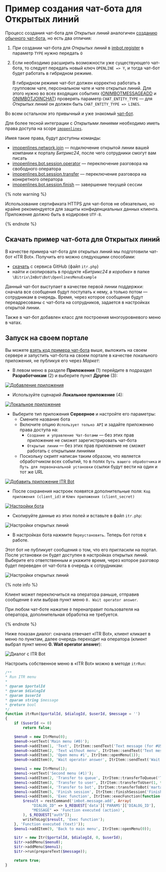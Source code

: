 # Пример создания чат-бота для Открытых линий

Процесс создания чат-бота для *Открытых линий* аналогичен [созданию обычного чат-бота](./index.md), но есть два отличия:

1. При создании чат-бота для *Открытых линий* в [imbot.register](../../api-reference/chat-bots/imbot-register.md) в параметр `TYPE` нужно передать `O`

2. Если необходимо расширить возможности уже существующего чат-бота, то следует передать новый ключ `OPENLINE => Y`, и тогда чат-бот будет работать в гибридном режиме.
   
   В гибридном режиме чат-бот должен корректно работать в групповом чате, персональном чате и чате открытых линий. Для этого нужно во всех входящих событиях ([ONIMBOTMESSAGEADD](../../api-reference/chat-bots/messages/events/index.md) и [ONIMBOTJOINCHAT](../../api-reference/chat-bots/chats/events/on-imbot-join-chat.md)) проверять параметр `CHAT_ENTITY_TYPE` — для *Открытых линий* он должен быть `CHAT_ENTITY_TYPE => LINES`.

Во всем остальном это привычный и уже знакомый [чат-бот](./index.md).

Для более тесной интеграции с *Открытыми линиями* необходимо иметь права доступа на scope [`imopenlines`](../../api-reference/scopes/permissions.md).

Имея такие права, будут доступны команды:

- [imopenlines.network.join](../../api-reference/imopenlines/openlines/imopenlines-network-join.md) — подключение открытой линии вашей компании к порталу *Битрикс24*, после чего сотрудники смогут вам писать
- [imopenlines.bot.session.operator](../../api-reference/imopenlines/openlines/chat-bots/imopenlines-bot-session-operator.md) — переключение разговора на свободного оператора
- [imopenlines.bot.session.transfer](../../api-reference/imopenlines/openlines/chat-bots/imopenlines-bot-session-transfer.md) — переключение разговора на конкретного оператора
- [imopenlines.bot.session.finish](../../api-reference/imopenlines/openlines/chat-bots/imopenlines-bot-session-finish.md) — завершение текущей сессии

{% note warning %}

Использование сертификата HTTPS для чат-ботов не обязательно, но крайне рекомендуется для защиты конфиденциальных данных клиента. Приложение должно быть в кодировке `UTF-8`.

{% endnote %}

## Скачать пример чат-бота для Открытых линий

В качестве примера чат-бота для открытых линий мы подготовили чат-бот «ITR Bot». Получить его можно следующими способами:

- [скачать](https://dev.1c-bitrix.ru/~b24bots) c сервиса GitHub (файл `itr.php`)
- найти и скопировать в продукте *«Битрикс24 в коробке»* в папке `\Bitrix\ImBot\Bot\OpenlinesMenuExample`

Данный чат-бот выступает в качестве первой линии поддержки: сначала все сообщения будут поступать к нему, а только потом — сотрудникам в очередь. Время, через которое сообщения будут переадресованы с чат-бота на сотрудников, задается в настройках открытой линии. 

Также в чат-бот добавлен класс для построения многоуровневого меню в чатах.

## Запуск на своем портале

Вы можете [взять код примера чат-бота](#скачать-пример-чат-бота-для-открытых-линий) выше, выложить на своем сервере и запустить чат-бота на своем портале в качестве локального приложения, не публикуя его через *Маркет*:

- В левом меню в разделе **Приложения** (1) перейдите в подраздел **Разработчикам** (2) и выберите пункт **Другое** (3):

[![Добавление приложения](./_images/chatbot1_sm.png)](https://dev.1c-bitrix.ru/bitrix/tools/imagepg.php?alt=%D0%94%D0%BE%D0%B1%D0%B0%D0%B2%D0%BB%D0%B5%D0%BD%D0%B8%D0%B5%20%D0%BF%D1%80%D0%B8%D0%BB%D0%BE%D0%B6%D0%B5%D0%BD%D0%B8%D1%8F&img=/images/chat_bot/new/chatbot1.png)

- Используйте сценарий **Локальное приложение** (4):

[![Локальное приложение](./_images/chatbot2_sm.png)](https://dev.1c-bitrix.ru/bitrix/tools/imagepg.php?alt=%D0%9B%D0%BE%D0%BA%D0%B0%D0%BB%D1%8C%D0%BD%D0%BE%D0%B5%20%D0%BF%D1%80%D0%B8%D0%BB%D0%BE%D0%B6%D0%B5%D0%BD%D0%B8%D0%B5&img=/images/chat_bot/new/chatbot2.png)

- Выберите тип приложения **Серверное** и настройте его параметры:
  -  Смените название бота 
  -  Включите опцию `Использует только API` и задайте приложению права доступа на:
     - `Создание и управление Чат-ботами` — без этих прав приложение не сможет зарегистрировать чат-бота
     - `Открытые линии` — без этих прав приложение не сможет работать с открытыми линиями
  - Поскольку скрипт написан таким образом, что является обработчиком всех событий, то в полях `Путь вашего обработчика` и `Путь для первоначальной установки` ссылки будут вести на один и тот же URL

[![Добавить приложение ITR Bot](./_images/chatbot3_sm.png)](https://dev.1c-bitrix.ru/bitrix/tools/imagepg.php?alt=%D0%94%D0%BE%D0%B1%D0%B0%D0%B2%D0%B8%D1%82%D1%8C%20%D0%BF%D1%80%D0%B8%D0%BB%D0%BE%D0%B6%D0%B5%D0%BD%D0%B8%D0%B5%20ITR%20Bot&img=/images/chat_bot/new/chatbot3.png)

- После сохранения настроек появятся дополнительные поля: `Код приложения (client_id)` и `Ключ приложения (client_secret)`

[![Настройки бота](./_images/chatbot4_sm.png)](https://dev.1c-bitrix.ru/bitrix/tools/imagepg.php?alt=%D0%9D%D0%B0%D1%81%D1%82%D1%80%D0%BE%D0%B9%D0%BA%D0%B8%20%D0%B1%D0%BE%D1%82%D0%B0&img=/images/chat_bot/new/chatbot4.png)

- Скопируйте данные из этих полей и вставьте в файл `itr.php`:

![Настройки открытых линий](./_images/chatbot5.png)

- В настройках бота нажмите `Переустановить`. Теперь бот готов к работе.

Этот бот не публикует сообщения о том, что его пригласили на портал. После установки он будет доступен в настройках открытых линий. Выберите его ответственным и укажите время, через которое разговор будет переведен от чат-бота в очередь к сотрудникам:

![Настройки открытых линий](./_images/ol_options_sm.png)

{% note info %}

Клиент может переключиться на оператора раньше, отправив сообщение `0` или выбрав пункт меню `0. Wait operator answer`. 

При любом чат-боте нажатие `0` перенаправит пользователя на оператора, дополнительная обработка не требуется. 

{% endnote %}

Ниже показан диалог: сначала отвечает «ITR Bot», клиент кликает в меню по пунктам, далее очередь переходит на оператора (клиент выбрал пункт меню **0. Wait operator answer**):

![Диалог с ITR Bot](./_images/ol_chat_sm.png)

Настроить собственное меню в «ITR Bot» можно в методе `itrRun`:

```php
/**
* Run ITR menu
*
* @param $portalId
* @param $dialogId
* @param $userId
* @param string $message
* @return bool
*/
function itrRun($portalId, $dialogId, $userId, $message = '')
{
    if ($userId <= 0)
        return false;

    $menu0 = new ItrMenu(0);
    $menu0->setText('Main menu (#0)');
    $menu0->addItem(1, 'Text', ItrItem::sendText('Text message (for #USER_NAME#)'));
    $menu0->addItem(2, 'Text without menu', ItrItem::sendText('Text message without menu', true));
    $menu0->addItem(3, 'Open menu #1', ItrItem::openMenu(1));
    $menu0->addItem(0, 'Wait operator answer', ItrItem::sendText('Wait operator answer', true));

    $menu1 = new ItrMenu(1);
    $menu1->setText('Second menu (#1)');
    $menu1->addItem(2, 'Transfer to queue', ItrItem::transferToQueue('Transfer to queue'));
    $menu1->addItem(3, 'Transfer to user', ItrItem::transferToUser(1, false, 'Transfer to user #1'));
    $menu1->addItem(4, 'Transfer to bot', ItrItem::transferToBot('marta', true, 'Transfer to bot Marta', 'Marta not found :('));
    $menu1->addItem(5, 'Finish session', ItrItem::finishSession('Finish session'));
    $menu1->addItem(6, 'Exec function', ItrItem::execFunction(function($context){
        $result = restCommand('imbot.message.add', Array(
            "DIALOG_ID" => $_REQUEST['data']['PARAMS']['DIALOG_ID'],
            "MESSAGE" => 'Function executed (action)',
        ), $_REQUEST["auth"]);
        writeToLog($result, 'Exec function');
    }, 'Function executed (text)'));
    $menu1->addItem(9, 'Back to main menu', ItrItem::openMenu(0));

    $itr = new Itr($portalId, $dialogId, 0, $userId);
    $itr->addMenu($menu0);
    $itr->addMenu($menu1);
    $itr->run(prepareText($message));

    return true;
}
```




